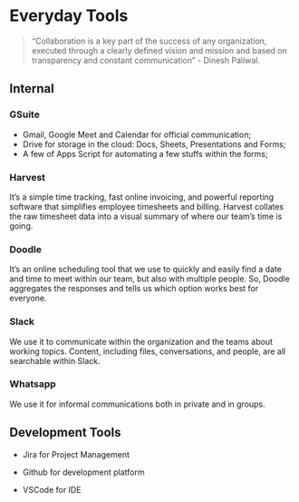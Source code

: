 # Everyday Tools
> “Collaboration is a key part of the success of any organization, executed through a clearly defined vision and mission and based on transparency and constant communication” - Dinesh Paliwal.

## Internal

### **GSuite**

- Gmail, Google Meet and Calendar for official communication;
- Drive for storage in the cloud: Docs, Sheets, Presentations and Forms;
- A few of Apps Script for automating a few stuffs within the forms;

### **Harvest**

It’s a simple time tracking, fast online invoicing, and powerful reporting software that simplifies employee timesheets and billing. Harvest collates the raw timesheet data into a visual summary of where our team’s time is going.

### **Doodle**

It’s an online scheduling tool that we use to quickly and easily find a date and time to meet within our team, but also with multiple people. So, Doodle aggregates the responses and tells us which option works best for everyone.

### **Slack**

We use it to communicate within the organization and the teams about working topics. Content, including files, conversations, and people, are all searchable within Slack.

### **Whatsapp**

We use it for informal communications both in private and in groups.


## Development Tools

- Jira for Project Management

- Github for development platform

- VSCode for IDE


